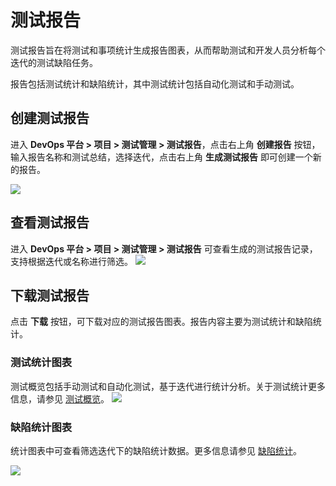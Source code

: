 # 测试报告

测试报告旨在将测试和事项统计生成报告图表，从而帮助测试和开发人员分析每个迭代的测试缺陷任务。

报告包括测试统计和缺陷统计，其中测试统计包括自动化测试和手动测试。

## 创建测试报告

进入 **DevOps 平台 > 项目 > 测试管理 > 测试报告**，点击右上角 **创建报告** 按钮，输入报告名称和测试总结，选择迭代，点击右上角 **生成测试报告** 即可创建一个新的报告。

![](http://terminus-paas.oss-cn-hangzhou.aliyuncs.com/paas-doc/2021/11/19/4c97647e-e2d1-4b2b-877f-fb763da2eb3d.png)

## 查看测试报告
进入 **DevOps 平台 > 项目 > 测试管理 > 测试报告** 可查看生成的测试报告记录，支持根据迭代或名称进行筛选。
![](http://terminus-paas.oss-cn-hangzhou.aliyuncs.com/paas-doc/2021/11/19/886da321-3da9-4015-900e-31a2b938e6b2.png)

## 下载测试报告
点击 **下载** 按钮，可下载对应的测试报告图表。报告内容主要为测试统计和缺陷统计。

### 测试统计图表
测试概览包括手动测试和自动化测试，基于迭代进行统计分析。关于测试统计更多信息，请参见 [测试概览](test-dashboard.md)。
![](http://terminus-paas.oss-cn-hangzhou.aliyuncs.com/paas-doc/2021/12/06/79ecc08e-4a9f-43c1-807d-f16ebc5ef863.png)

### 缺陷统计图表
统计图表中可查看筛选迭代下的缺陷统计数据。更多信息请参见 [缺陷统计](../collaboration/issue-dashboard.md)。

![](http://terminus-paas.oss-cn-hangzhou.aliyuncs.com/paas-doc/2021/11/19/ad6e1177-e6cd-4d2b-baf2-caead496e25a.png)
